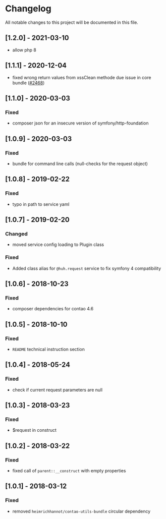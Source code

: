 # Changelog
All notable changes to this project will be documented in this file.

## [1.2.0] - 2021-03-10
- allow php 8

## [1.1.1] - 2020-12-04
- fixed wrong return values from xssClean methode due issue in core bundle ([#2468](https://github.com/contao/contao/issues/2468))

## [1.1.0] - 2020-03-03

### Fixed
- composer json for an insecure version of symfony/http-foundation

## [1.0.9] - 2020-03-03

### Fixed
- bundle for command line calls (null-checks for the request object)

## [1.0.8] - 2019-02-22

### Fixed 
- typo in path to service yaml

## [1.0.7] - 2019-02-20

### Changed
- moved service config loading to Plugin class

### Fixed
- Added class alias for `@huh.request` service to fix symfony 4 compatibility

## [1.0.6] - 2018-10-23

### Fixed
- composer dependencies for contao 4.6

## [1.0.5] - 2018-10-10

### Fixed
- `README` technical instruction section

## [1.0.4] - 2018-05-24

### Fixed
- check if current request parameters are null

## [1.0.3] - 2018-03-23

### Fixed
- $request in construct

## [1.0.2] - 2018-03-22

### Fixed
- fixed call of `parent::__construct` with empty properties

## [1.0.1] - 2018-03-12

### Fixed
- removed `heimrichhannot/contao-utils-bundle` circular dependency
